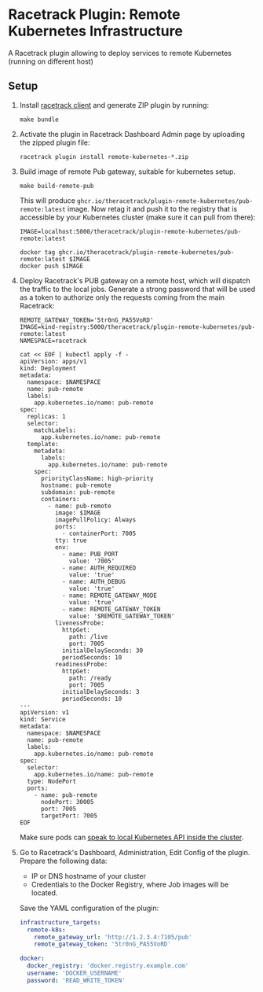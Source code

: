 # Racetrack Plugin: Remote Kubernetes Infrastructure

A Racetrack plugin allowing to deploy services to remote Kubernetes (running on different host)

## Setup

1.  Install [racetrack client](https://pypi.org/project/racetrack-client/) and generate ZIP plugin by running:
    ```shell
    make bundle
    ```

2.  Activate the plugin in Racetrack Dashboard Admin page by uploading the zipped plugin file:
    ```shell
    racetrack plugin install remote-kubernetes-*.zip
    ```

3.  Build image of remote Pub gateway, suitable for kubernetes setup.
    ```shell
    make build-remote-pub
    ```
    This will produce `ghcr.io/theracetrack/plugin-remote-kubernetes/pub-remote:latest` image.
    Now retag it and push it to the registry that is accessible by your Kubernetes cluster
    (make sure it can pull from there):
    ```shell
    IMAGE=localhost:5000/theracetrack/plugin-remote-kubernetes/pub-remote:latest
    
    docker tag ghcr.io/theracetrack/plugin-remote-kubernetes/pub-remote:latest $IMAGE
	docker push $IMAGE
    ```

4.  Deploy Racetrack's PUB gateway on a remote host, which will dispatch the traffic to the local jobs.
    Generate a strong password that will be used as a token to authorize only the requests coming from the main Racetrack:
    ```shell
    REMOTE_GATEWAY_TOKEN='5tr0nG_PA55VoRD'
    IMAGE=kind-registry:5000/theracetrack/plugin-remote-kubernetes/pub-remote:latest
    NAMESPACE=racetrack
    
    cat << EOF | kubectl apply -f -
    apiVersion: apps/v1
    kind: Deployment
    metadata:
      namespace: $NAMESPACE
      name: pub-remote
      labels:
        app.kubernetes.io/name: pub-remote
    spec:
      replicas: 1
      selector:
        matchLabels:
          app.kubernetes.io/name: pub-remote
      template:
        metadata:
          labels:
            app.kubernetes.io/name: pub-remote
        spec:
          priorityClassName: high-priority
          hostname: pub-remote
          subdomain: pub-remote
          containers:
            - name: pub-remote
              image: $IMAGE
              imagePullPolicy: Always
              ports:
                - containerPort: 7005
              tty: true
              env:
                - name: PUB_PORT
                  value: '7005'
                - name: AUTH_REQUIRED
                  value: 'true'
                - name: AUTH_DEBUG
                  value: 'true'
                - name: REMOTE_GATEWAY_MODE
                  value: 'true'
                - name: REMOTE_GATEWAY_TOKEN
                  value: '$REMOTE_GATEWAY_TOKEN'
              livenessProbe:
                httpGet:
                  path: /live
                  port: 7005
                initialDelaySeconds: 30
                periodSeconds: 10
              readinessProbe:
                httpGet:
                  path: /ready
                  port: 7005
                initialDelaySeconds: 3
                periodSeconds: 10
    ---
    apiVersion: v1
    kind: Service
    metadata:
      namespace: $NAMESPACE
      name: pub-remote
      labels:
        app.kubernetes.io/name: pub-remote
    spec:
      selector:
        app.kubernetes.io/name: pub-remote
      type: NodePort
      ports:
        - name: pub-remote
          nodePort: 30005
          port: 7005
          targetPort: 7005
    EOF
    ```
    Make sure pods can [speak to local Kubernetes API inside the cluster](https://github.com/TheRacetrack/racetrack/blob/master/kustomize/kind/roles.yaml).

5.  Go to Racetrack's Dashboard, Administration, Edit Config of the plugin.
    Prepare the following data:
    
    - IP or DNS hostname of your cluster
    - Credentials to the Docker Registry, where Job images will be located.

    Save the YAML configuration of the plugin:
    ```yaml
    infrastructure_targets:
      remote-k8s:
        remote_gateway_url: 'http://1.2.3.4:7105/pub'
        remote_gateway_token: '5tr0nG_PA55VoRD'

    docker: 
      docker_registry: 'docker.registry.example.com'
      username: 'DOCKER_USERNAME'
      password: 'READ_WRITE_TOKEN'
    ```
